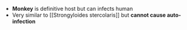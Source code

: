 - **Monkey** is definitive host but can infects human
- Very similar to [[Strongyloides stercolaris]] but **cannot cause auto-infection**